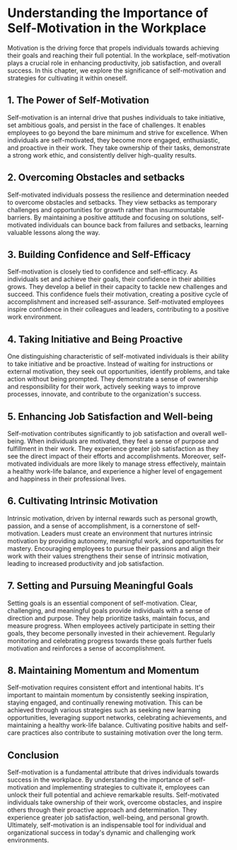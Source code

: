 # Understanding the Importance of Self-Motivation in the Workplace

Motivation is the driving force that propels individuals towards achieving their goals and reaching their full potential. In the workplace, self-motivation plays a crucial role in enhancing productivity, job satisfaction, and overall success. In this chapter, we explore the significance of self-motivation and strategies for cultivating it within oneself.

## 1\. The Power of Self-Motivation

Self-motivation is an internal drive that pushes individuals to take initiative, set ambitious goals, and persist in the face of challenges. It enables employees to go beyond the bare minimum and strive for excellence. When individuals are self-motivated, they become more engaged, enthusiastic, and proactive in their work. They take ownership of their tasks, demonstrate a strong work ethic, and consistently deliver high-quality results.

## 2\. Overcoming Obstacles and setbacks

Self-motivated individuals possess the resilience and determination needed to overcome obstacles and setbacks. They view setbacks as temporary challenges and opportunities for growth rather than insurmountable barriers. By maintaining a positive attitude and focusing on solutions, self-motivated individuals can bounce back from failures and setbacks, learning valuable lessons along the way.

## 3\. Building Confidence and Self-Efficacy

Self-motivation is closely tied to confidence and self-efficacy. As individuals set and achieve their goals, their confidence in their abilities grows. They develop a belief in their capacity to tackle new challenges and succeed. This confidence fuels their motivation, creating a positive cycle of accomplishment and increased self-assurance. Self-motivated employees inspire confidence in their colleagues and leaders, contributing to a positive work environment.

## 4\. Taking Initiative and Being Proactive

One distinguishing characteristic of self-motivated individuals is their ability to take initiative and be proactive. Instead of waiting for instructions or external motivation, they seek out opportunities, identify problems, and take action without being prompted. They demonstrate a sense of ownership and responsibility for their work, actively seeking ways to improve processes, innovate, and contribute to the organization's success.

## 5\. Enhancing Job Satisfaction and Well-being

Self-motivation contributes significantly to job satisfaction and overall well-being. When individuals are motivated, they feel a sense of purpose and fulfillment in their work. They experience greater job satisfaction as they see the direct impact of their efforts and accomplishments. Moreover, self-motivated individuals are more likely to manage stress effectively, maintain a healthy work-life balance, and experience a higher level of engagement and happiness in their professional lives.

## 6\. Cultivating Intrinsic Motivation

Intrinsic motivation, driven by internal rewards such as personal growth, passion, and a sense of accomplishment, is a cornerstone of self-motivation. Leaders must create an environment that nurtures intrinsic motivation by providing autonomy, meaningful work, and opportunities for mastery. Encouraging employees to pursue their passions and align their work with their values strengthens their sense of intrinsic motivation, leading to increased productivity and job satisfaction.

## 7\. Setting and Pursuing Meaningful Goals

Setting goals is an essential component of self-motivation. Clear, challenging, and meaningful goals provide individuals with a sense of direction and purpose. They help prioritize tasks, maintain focus, and measure progress. When employees actively participate in setting their goals, they become personally invested in their achievement. Regularly monitoring and celebrating progress towards these goals further fuels motivation and reinforces a sense of accomplishment.

## 8\. Maintaining Momentum and Momentum

Self-motivation requires consistent effort and intentional habits. It's important to maintain momentum by consistently seeking inspiration, staying engaged, and continually renewing motivation. This can be achieved through various strategies such as seeking new learning opportunities, leveraging support networks, celebrating achievements, and maintaining a healthy work-life balance. Cultivating positive habits and self-care practices also contribute to sustaining motivation over the long term.

## Conclusion

Self-motivation is a fundamental attribute that drives individuals towards success in the workplace. By understanding the importance of self-motivation and implementing strategies to cultivate it, employees can unlock their full potential and achieve remarkable results. Self-motivated individuals take ownership of their work, overcome obstacles, and inspire others through their proactive approach and determination. They experience greater job satisfaction, well-being, and personal growth. Ultimately, self-motivation is an indispensable tool for individual and organizational success in today's dynamic and challenging work environments.
